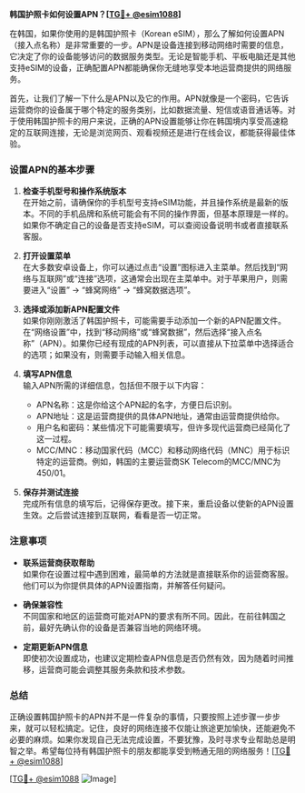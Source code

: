 **韩国护照卡如何设置APN？[[TG💪+ @esim1088](https://t.me/s/esim1088)]**

在韩国，如果你使用的是韩国护照卡（Korean eSIM），那么了解如何设置APN（接入点名称）是非常重要的一步。APN是设备连接到移动网络时需要的信息，它决定了你的设备能够访问的数据服务类型。无论是智能手机、平板电脑还是其他支持eSIM的设备，正确配置APN都能确保你无缝地享受本地运营商提供的网络服务。

首先，让我们了解一下什么是APN以及它的作用。APN就像是一个密码，它告诉运营商你的设备属于哪个特定的服务类别，比如数据流量、短信或语音通话等。对于使用韩国护照卡的用户来说，正确的APN设置能够让你在韩国境内享受高速稳定的互联网连接，无论是浏览网页、观看视频还是进行在线会议，都能获得最佳体验。

### 设置APN的基本步骤

1. **检查手机型号和操作系统版本**  
   在开始之前，请确保你的手机型号支持eSIM功能，并且操作系统是最新的版本。不同的手机品牌和系统可能会有不同的操作界面，但基本原理是一样的。如果你不确定自己的设备是否支持eSIM，可以查阅设备说明书或者直接联系客服。

2. **打开设置菜单**  
   在大多数安卓设备上，你可以通过点击“设置”图标进入主菜单。然后找到“网络与互联网”或“连接”选项，这通常会出现在主菜单中。对于苹果用户，则需要进入“设置” -> “蜂窝网络” -> “蜂窝数据选项”。

3. **选择或添加新APN配置文件**  
   如果你刚刚激活了韩国护照卡，可能需要手动添加一个新的APN配置文件。在“网络设置”中，找到“移动网络”或“蜂窝数据”，然后选择“接入点名称”（APN）。如果你已经有现成的APN列表，可以直接从下拉菜单中选择适合的选项；如果没有，则需要手动输入相关信息。

4. **填写APN信息**  
   输入APN所需的详细信息，包括但不限于以下内容：
   - APN名称：这是你给这个APN起的名字，方便日后识别。
   - APN地址：这是运营商提供的具体APN地址，通常由运营商提供给你。
   - 用户名和密码：某些情况下可能需要填写，但许多现代运营商已经简化了这一过程。
   - MCC/MNC：移动国家代码（MCC）和移动网络代码（MNC）用于标识特定的运营商。例如，韩国的主要运营商SK Telecom的MCC/MNC为450/01。

5. **保存并测试连接**  
   完成所有信息的填写后，记得保存更改。接下来，重启设备以使新的APN设置生效。之后尝试连接到互联网，看看是否一切正常。

### 注意事项

- **联系运营商获取帮助**  
  如果你在设置过程中遇到困难，最简单的方法就是直接联系你的运营商客服。他们可以为你提供具体的APN设置指南，并解答任何疑问。

- **确保兼容性**  
  不同国家和地区的运营商可能对APN的要求有所不同。因此，在前往韩国之前，最好先确认你的设备是否兼容当地的网络环境。

- **定期更新APN信息**  
  即使初次设置成功，也建议定期检查APN信息是否仍然有效，因为随着时间推移，运营商可能会调整其服务条款和技术参数。

### 总结

正确设置韩国护照卡的APN并不是一件复杂的事情，只要按照上述步骤一步步来，就可以轻松搞定。记住，良好的网络连接不仅能让旅途更加愉快，还能避免不必要的麻烦。如果你发现自己无法完成设置，不要犹豫，及时寻求专业帮助总是明智之举。希望每位持有韩国护照卡的朋友都能享受到畅通无阻的网络服务！[[TG💪+ @esim1088](https://t.me/s/esim1088)]

[[TG💪+ @esim1088](https://t.me/s/esim1088) ![Image](https://i.postimg.cc/4NQfJmqS/Snipaste-2025-05-13-00-14-12.png)]